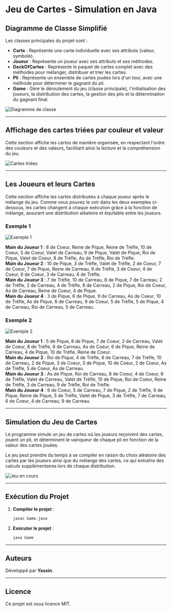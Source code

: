 # Jeu de Cartes - Simulation en Java

## Diagramme de Classe Simplifié

Les classes principales du projet sont :

- **Carte** : Représente une carte individuelle avec ses attributs (valeur, symbole).
- **Joueur** : Représente un joueur avec ses attributs et ses méthodes.
- **DeckOfCartes** : Représente le paquet de cartes complet avec des méthodes pour mélanger, distribuer et trier les cartes.
- **Pli** : Représente un ensemble de cartes jouées lors d'un tour, avec une méthode pour déterminer le gagnant du pli.
- **Game** : Gère le déroulement du jeu (classe principale), l'initialisation des joueurs, la distribution des cartes, la gestion des plis et la détermination du gagnant final.

![Diagramme de classe](images/class_diagram.png)

---

## Affichage des cartes triées par couleur et valeur

Cette section affiche les cartes de manière organisée, en respectant l'ordre des couleurs et des valeurs, facilitant ainsi la lecture et la compréhension du jeu.

![Cartes triées](images/sorted_cards.png)

---

## Les Joueurs et leurs Cartes

Cette section affiche les cartes distribuées à chaque joueur après le mélange du jeu. Comme vous pouvez le voir dans les deux exemples ci-dessous, les cartes changent à chaque exécution grâce à la fonction de mélange, assurant une distribution aléatoire et équitable entre les joueurs.

### Exemple 1

![Exemple 1](images/example_1.png)

**Main du Joueur 1** : 8 de Coeur, Reine de Pique, Reine de Trèfle, 10 de Coeur, 5 de Coeur, Valet de Carreau, 9 de Pique, Valet de Pique, Roi de Pique, Valet de Coeur, 8 de Trèfle, As de Trèfle, Roi de Trèfle.  
**Main du Joueur 2** : 10 de Pique, 3 de Trèfle, Valet de Trèfle, 2 de Coeur, 7 de Coeur, 7 de Pique, Reine de Carreau, 9 de Trèfle, 3 de Coeur, 4 de Coeur, 6 de Coeur, 3 de Carreau, 6 de Trèfle.  
**Main du Joueur 3** : 7 de Trèfle, 10 de Carreau, 8 de Pique, 7 de Carreau, 2 de Trèfle, 2 de Carreau, 4 de Trèfle, 8 de Carreau, 2 de Pique, Roi de Coeur, As de Carreau, Reine de Coeur, 4 de Pique.  
**Main du Joueur 4** : 3 de Pique, 6 de Pique, 9 de Carreau, As de Coeur, 10 de Trèfle, As de Pique, 6 de Carreau, 9 de Coeur, 5 de Trèfle, 5 de Pique, 4 de Carreau, Roi de Carreau, 5 de Carreau.

### Exemple 2

![Exemple 2](images/example_2.png)

**Main du Joueur 1** : 5 de Pique, 8 de Pique, 7 de Coeur, 2 de Carreau, Valet de Coeur, 8 de Trèfle, 6 de Carreau, As de Coeur, 6 de Pique, Reine de Carreau, 4 de Pique, 10 de Trèfle, Reine de Coeur.  
**Main du Joueur 2** : Roi de Pique, 4 de Trèfle, 8 de Carreau, 7 de Trèfle, 10 de Carreau, 2 de Pique, 3 de Coeur, 3 de Pique, 10 de Coeur, 2 de Coeur, As de Trèfle, 5 de Coeur, As de Carreau.  
**Main du Joueur 3** : As de Pique, Roi de Carreau, 8 de Coeur, 4 de Coeur, 6 de Trèfle, Valet de Carreau, Valet de Trèfle, 10 de Pique, Roi de Coeur, Reine de Trèfle, 3 de Carreau, 9 de Trèfle, Roi de Trèfle.  
**Main du Joueur 4** : 9 de Coeur, 5 de Carreau, 7 de Pique, 2 de Trèfle, 9 de Pique, Reine de Pique, 5 de Trèfle, Valet de Pique, 3 de Trèfle, 7 de Carreau, 6 de Coeur, 4 de Carreau, 9 de Carreau.

---

## Simulation du Jeu de Cartes

Le programme simule un jeu de cartes où les joueurs reçoivent des cartes, jouent un pli, et déterminent le vainqueur de chaque pli en fonction de la valeur des cartes jouées.

Le jeu peut prendre du temps à se compiler en raison du choix aléatoire des cartes par les joueurs ainsi que du mélange des cartes, ce qui entraîne des calculs supplémentaires lors de chaque distribution.

![Jeu en cours](images/game_play.png)

---

## Exécution du Projet

1. **Compiler le projet** :
   ```sh
   javac Game.java
   ```
2. **Exécuter le projet** :
   ```sh
   java Game
   ```

---

## Auteurs

Développé par **Yassin**.

---

## Licence

Ce projet est sous licence MIT.
